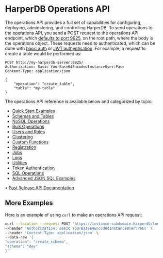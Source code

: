 # HarperDB Operations API

The operations API provides a full set of capabilities for configuring, deploying, adminstering, and controlling HarperDB. To send operations to the operations API, you send a POST request to the operations API endpoint, which [defaults to port 9925](../configuration.md), on the root path, where the body is the operations object. These requests need to authenticated, which can be done with [basic auth](../security/basic-auth.md) or [JWT authentication](../security/jwt-auth.md). For example, a request to create a table would be performed as:
```http
POST http://my-harperdb-server:9925/
Authorization: Basic YourBase64EncodedInstanceUser:Pass
Content-Type: application/json

{
    "operation": "create_table",
    "table": "my-table"
}
```

The operations API reference is available below and categorized by topic:

* [Quick Start Examples](quickstart-examples.md)
* [Schemas and Tables](schemas-and-tables.md)
* [NoSQL Operations](nosql-operations.md)
* [Bulk Operations](bulk-operations.md)
* [Users and Roles](users-and-roles.md)
* [Clustering](clustering.md)
* [Custom Functions](custom-functions.md)
* [Registration](registration.md)
* [Jobs](jobs.md)
* [Logs](logs.md)
* [Utilities](utilities.md)
* [Token Authentication](token-authentication.md)
* [SQL Operations](sql-operations.md)
* [Advanced JSON SQL Examples](advanced-json-sql-examples.md)

• <a href="https://olddocs.harperdb.io">Past Release API Documentation</a>

## More Examples
Here is an example of using `curl` to make an operations API request:
```bash
curl --location --request POST 'https://instance-subdomain.harperdbcloud.com' \
--header 'Authorization: Basic YourBase64EncodedInstanceUser:Pass' \
--header 'Content-Type: application/json' \
--data-raw '{
"operation": "create_schema",
"schema": "dev"
}'
```
